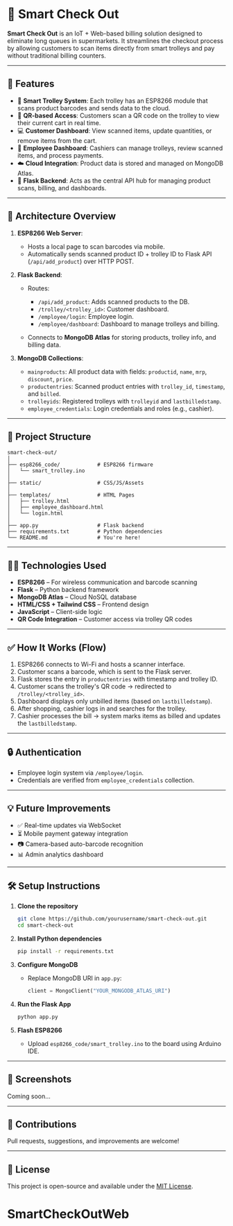 # 🛒 Smart Check Out

**Smart Check Out** is an IoT + Web-based billing solution designed to eliminate long queues in supermarkets. It streamlines the checkout process by allowing customers to scan items directly from smart trolleys and pay without traditional billing counters.

---

## 🚀 Features

* 📱 **Smart Trolley System**: Each trolley has an ESP8266 module that scans product barcodes and sends data to the cloud.
* 🔐 **QR-based Access**: Customers scan a QR code on the trolley to view their current cart in real time.
* 💻 **Customer Dashboard**: View scanned items, update quantities, or remove items from the cart.
* 🧾 **Employee Dashboard**: Cashiers can manage trolleys, review scanned items, and process payments.
* ☁️ **Cloud Integration**: Product data is stored and managed on MongoDB Atlas.
* 📡 **Flask Backend**: Acts as the central API hub for managing product scans, billing, and dashboards.

---

## 🧱 Architecture Overview

1. **ESP8266 Web Server**:

   * Hosts a local page to scan barcodes via mobile.
   * Automatically sends scanned product ID + trolley ID to Flask API (`/api/add_product`) over HTTP POST.

2. **Flask Backend**:

   * Routes:

     * `/api/add_product`: Adds scanned products to the DB.
     * `/trolley/<trolley_id>`: Customer dashboard.
     * `/employee/login`: Employee login.
     * `/employee/dashboard`: Dashboard to manage trolleys and billing.
   * Connects to **MongoDB Atlas** for storing products, trolley info, and billing data.

3. **MongoDB Collections**:

   * `mainproducts`: All product data with fields: `productid`, `name`, `mrp`, `discount`, `price`.
   * `productentries`: Scanned product entries with `trolley_id`, `timestamp`, and `billed`.
   * `trolleyids`: Registered trolleys with `trolleyid` and `lastbilledstamp`.
   * `employee_credentials`: Login credentials and roles (e.g., cashier).

---

## 📁 Project Structure

```
smart-check-out/
│
├── esp8266_code/            # ESP8266 firmware
│   └── smart_trolley.ino
│
├── static/                  # CSS/JS/Assets
│
├── templates/               # HTML Pages
│   ├── trolley.html
│   ├── employee_dashboard.html
│   └── login.html
│
├── app.py                   # Flask backend
├── requirements.txt         # Python dependencies
└── README.md                # You're here!
```

---

## 🧑‍💻 Technologies Used

* **ESP8266** – For wireless communication and barcode scanning
* **Flask** – Python backend framework
* **MongoDB Atlas** – Cloud NoSQL database
* **HTML/CSS + Tailwind CSS** – Frontend design
* **JavaScript** – Client-side logic
* **QR Code Integration** – Customer access via trolley QR codes

---

## ✅ How It Works (Flow)

1. ESP8266 connects to Wi-Fi and hosts a scanner interface.
2. Customer scans a barcode, which is sent to the Flask server.
3. Flask stores the entry in `productentries` with timestamp and trolley ID.
4. Customer scans the trolley's QR code → redirected to `/trolley/<trolley_id>`.
5. Dashboard displays only unbilled items (based on `lastbilledstamp`).
6. After shopping, cashier logs in and searches for the trolley.
7. Cashier processes the bill → system marks items as billed and updates the `lastbilledstamp`.

---

## 🔒 Authentication

* Employee login system via `/employee/login`.
* Credentials are verified from `employee_credentials` collection.

---

## 💡 Future Improvements

* ✅ Real-time updates via WebSocket
* ⏳ Mobile payment gateway integration
* 📷 Camera-based auto-barcode recognition
* 📊 Admin analytics dashboard

---

## 🛠️ Setup Instructions

1. **Clone the repository**

   ```bash
   git clone https://github.com/yourusername/smart-check-out.git
   cd smart-check-out
   ```

2. **Install Python dependencies**

   ```bash
   pip install -r requirements.txt
   ```

3. **Configure MongoDB**

   * Replace MongoDB URI in `app.py`:

     ```python
     client = MongoClient("YOUR_MONGODB_ATLAS_URI")
     ```

4. **Run the Flask App**

   ```bash
   python app.py
   ```

5. **Flash ESP8266**

   * Upload `esp8266_code/smart_trolley.ino` to the board using Arduino IDE.

---

## 📸 Screenshots

Coming soon...

---

## 🤝 Contributions

Pull requests, suggestions, and improvements are welcome!

---

## 📄 License

This project is open-source and available under the [MIT License](LICENSE).
# SmartCheckOutWeb

